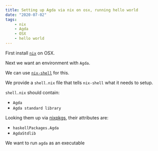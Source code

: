 ```yaml
---
title: Setting up Agda via nix on osx, running hello world
date: "2020-07-02"
tags:
    - nix
    - Agda
    - OSX
    - hello world
---
```


First install [`nix`](https://nixos.org/download.html) on OSX.

Next we want an environment with `Agda`.

We can use [`nix-shell`](https://nixos.org/nix/manual/#sec-nix-shell) for this.

We provide a `shell.nix` file that tells `nix-shell` what it needs to setup.

`shell.nix` should contain:
- `Agda`
- `Agda standard library`

Looking them up via [nixpkgs](https://nixos.org/nixos/packages.html), their attributes are:
- `haskellPackages.Agda`
- `AgdaStdlib`

We want to run `agda` as an executable
